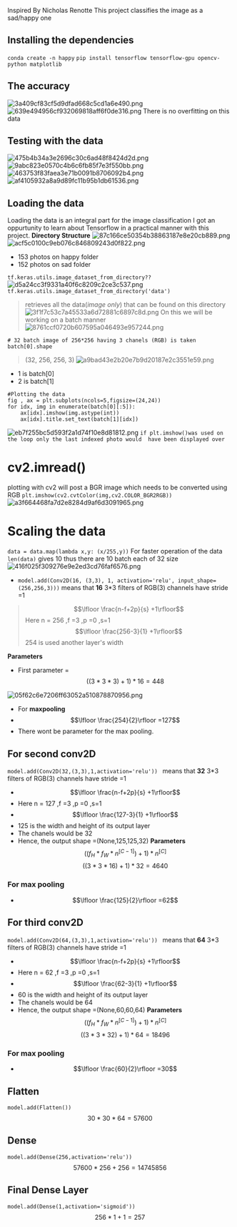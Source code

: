 <a link ="https://www.youtube.com/watch?v=jztwpsIzEGc&t=30s"> Inspired By Nicholas Renotte </a> This project classifies the image as a sad/happy one
## Installing the dependencies
`conda create -n happy`
`pip install tensorflow tensorflow-gpu opencv-python matplotlib`

## The accuracy 
![3a409cf83cf5d9dfad668c5cd1a6e490.png](../_resources/3a409cf83cf5d9dfad668c5cd1a6e490.png)
![639e494956cf932069818aff6f0de316.png](../_resources/639e494956cf932069818aff6f0de316.png)
There is no overfitting on this data
## Testing with the data
![475b4b34a3e2696c30c6ad48f8424d2d.png](../_resources/475b4b34a3e2696c30c6ad48f8424d2d.png)
![9abc823e0570c4b6c6fb85f7e3f550bb.png](../_resources/9abc823e0570c4b6c6fb85f7e3f550bb.png)
![463753f83faea3e71b0091b8706092b4.png](../_resources/463753f83faea3e71b0091b8706092b4.png)
![af4105932a8a9d89fc11b95b1db61536.png](../_resources/af4105932a8a9d89fc11b95b1db61536.png)

## Loading the data 
Loading the data is an integral part for the image classification 
I got an oppurtunity to learn about Tensorflow in a practical manner with this project.
**Directory Structure**
![87c166ce50354b38863187e8e20cb889.png](../_resources/87c166ce50354b38863187e8e20cb889.png)
![acf5c0100c9eb076c846809243d0f822.png](../_resources/acf5c0100c9eb076c846809243d0f822.png)
- 153 photos on happy folder
- 152 photos on sad folder

`tf.keras.utils.image_dataset_from_directory??`
![d5a24cc3f9331a40f6c8209c2ce3c537.png](../_resources/d5a24cc3f9331a40f6c8209c2ce3c537.png)
`tf.keras.utils.image_dataset_from_directory('data')`
> retrieves all the data(*image only*) that can be found on this directory
![3f1f7c53c7a45533a6d72881c6897c8d.png](../_resources/3f1f7c53c7a45533a6d72881c6897c8d.png)
On this we will be working on a batch manner
![8761ccf0720b607595a046493e957244.png](../_resources/8761ccf0720b607595a046493e957244.png)
```
# 32 batch image of 256*256 having 3 chanels (RGB) is taken
batch[0].shape
```
>(32, 256, 256, 3)
![a9bad43e2b20e7b9d20187e2c3551e59.png](../_resources/a9bad43e2b20e7b9d20187e2c3551e59.png)
-  1 is batch[0] 
-  2 is batch[1]
```
#Plotting the data
fig , ax = plt.subplots(ncols=5,figsize=(24,24))
for idx, img in enumerate(batch[0][:5]):
    ax[idx].imshow(img.astype(int))
    ax[idx].title.set_text(batch[1][idx])
```
![eb7f255bc5d593f2a1d74f10e8d81812.png](../_resources/eb7f255bc5d593f2a1d74f10e8d81812.png)
`if plt.imshow()was used on the loop only the last indexed photo would  have been displayed over`
# cv2.imread()
plotting with cv2 will  post a BGR image which needs to be converted using RGB
`plt.imshow(cv2.cvtColor(img,cv2.COLOR_BGR2RGB))`
![a3f664468fa7d2e8284d9af6d3091965.png](../_resources/a3f664468fa7d2e8284d9af6d3091965.png)
# Scaling the data
`data = data.map(lambda x,y: (x/255,y))`
For faster operation of the data
`len(data)` gives 10 thus there are 10 batch each of 32 size![416f025f309276e9e2ed3cd76faf6576.png](../_resources/416f025f309276e9e2ed3cd76faf6576.png)
- `model.add(Conv2D(16, (3,3), 1, activation='relu', input_shape=(256,256,3)))` means that **16** 3*3 filters of RGB(3) channels have stride =1 
>  $$\lfloor \frac{n-f+2p}{s} +1\rfloor$$
> Here n = 256 ,f =3 ,p =0 ,s=1
>  $$\lfloor \frac{256-3}{1} +1\rfloor$$ 
>  254 is used another layer's width

**Parameters**
- First parameter =
$$ ((3*3*3)+1)*16 = 448$$

![05f62c6e7206ff63052a510878870956.png](../_resources/05f62c6e7206ff63052a510878870956.png)
-  For **maxpooling** 
-  $$\lfloor \frac{254}{2}\rfloor =127$$ 
- There wont be parameter for the max pooling.
## For second conv2D
`model.add(Conv2D(32,(3,3),1,activation='relu'))
`
means that **32** 3*3 filters of RGB(3) channels have stride =1 
-  $$\lfloor \frac{n-f+2p}{s} +1\rfloor$$
- Here n = 127 ,f =3 ,p =0 ,s=1
-  $$\lfloor \frac{127-3}{1} +1\rfloor$$ 
-  125 is the width and height of its output layer
-  The chanels would be 32
-  Hence, the output shape =(None,125,125,32)
**Parameters**
$$ ((f_{H}*f_{W}*n^{[C-1]})+1)*n^{[C]} $$
$$((3*3*16)+1)*32=4640$$
### For max pooling
-  $$\lfloor \frac{125}{2}\rfloor =62$$ 
## For third conv2D
`model.add(Conv2D(64,(3,3),1,activation='relu'))
`
means that **64** 3*3 filters of RGB(3) channels have stride =1 
-  $$\lfloor \frac{n-f+2p}{s} +1\rfloor$$
- Here n = 62 ,f =3 ,p =0 ,s=1
-  $$\lfloor \frac{62-3}{1} +1\rfloor$$ 
-  60 is the width and height of its output layer
-  The chanels would be 64
-  Hence, the output shape =(None,60,60,64)
**Parameters**
$$ ((f_{H}*f_{W}*n^{[C-1]})+1)*n^{[C]} $$
$$((3*3*32)+1)*64=18496$$
### For max pooling
-  $$\lfloor \frac{60}{2}\rfloor =30$$ 

## Flatten
`model.add(Flatten())`
 $$30*30*64=57600$$
## Dense
`model.add(Dense(256,activation='relu'))`
$$57600*256+256=14745856$$
## Final Dense Layer
`model.add(Dense(1,activation='sigmoid'))`
$$256*1+1=257$$



